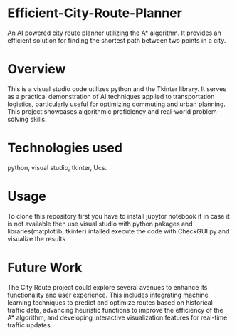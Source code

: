 # Efficient-City-Route-Planner
An AI powered city route planner utilizing the A* algorithm. It provides an efficient  solution for finding the shortest path between two points in a city. 

# Overview
This is a visual studio code utilizes python and the Tkinter library.
It serves as a practical demonstration of AI techniques applied to transportation logistics, particularly useful for optimizing commuting and urban planning.
This project showcases algorithmic proficiency and real-world problem-solving skills.

# Technologies used
python, visual studio, tkinter, Ucs.

# Usage
To clone this repository first you have to install jupytor notebook if in case it is not available then use visual studio with python pakages and libraries(matplotlib, tkinter) intalled
execute the code with CheckGUI.py and visualize the results

# Future Work
The City Route project could explore several avenues to enhance its functionality and user experience. This includes integrating machine learning techniques to predict and optimize routes based on historical traffic data, advancing heuristic functions to improve the efficiency of the A* algorithm, and developing interactive visualization features for real-time traffic updates. 
